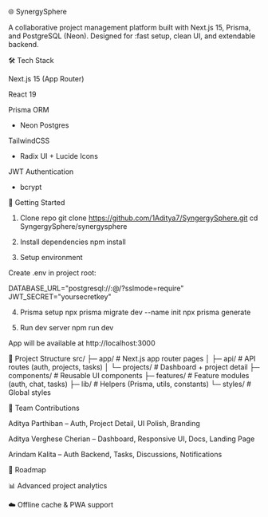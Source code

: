 🌐 SynergySphere

A collaborative project management platform built with Next.js 15, Prisma, and PostgreSQL (Neon).
Designed for :fast setup, clean UI, and extendable backend.


🛠️ Tech Stack

Next.js 15 (App Router)

React 19

Prisma ORM
 + Neon Postgres

TailwindCSS
 + Radix UI + Lucide Icons

JWT Authentication
 + bcrypt

🚀 Getting Started
1. Clone repo
git clone https://github.com/1Aditya7/SyngergySphere.git
cd SyngergySphere/synergysphere

2. Install dependencies
npm install

3. Setup environment

Create .env in project root:

DATABASE_URL="postgresql://<user>:<password>@<host>/<dbname>?sslmode=require"
JWT_SECRET="yoursecretkey"

4. Prisma setup
npx prisma migrate dev --name init
npx prisma generate

5. Run dev server
npm run dev


App will be available at http://localhost:3000

📂 Project Structure
src/
 ├─ app/           # Next.js app router pages
 │   ├─ api/       # API routes (auth, projects, tasks)
 │   └─ projects/  # Dashboard + project detail
 ├─ components/    # Reusable UI components
 ├─ features/      # Feature modules (auth, chat, tasks)
 ├─ lib/           # Helpers (Prisma, utils, constants)
 └─ styles/        # Global styles

👥 Team Contributions

Aditya Parthiban – Auth, Project Detail, UI Polish, Branding

Aditya Verghese Cherian – Dashboard, Responsive UI, Docs, Landing Page

Arindam Kalita – Auth Backend, Tasks, Discussions, Notifications

📌 Roadmap

📊 Advanced project analytics

☁️ Offline cache & PWA support

